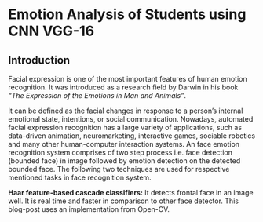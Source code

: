 # Emotion Analysis of Students using CNN VGG-16
## Introduction 

Facial expression is one of the most important features of human emotion recognition. It was introduced as a research field by Darwin in his book *“The Expression of the Emotions in Man and Animals”*. 

It can be defined as the facial changes in response to a person’s internal emotional state, intentions, or social communication. Nowadays, automated facial expression recognition has a large variety of applications, such as data-driven animation, neuromarketing, interactive games, sociable robotics and many other human-computer interaction systems. An face emotion recognition system comprises of two step process i.e. face detection (bounded face) in image followed by emotion detection on the detected bounded face. The following two techniques are used for respective mentioned tasks in face recognition system.

**Haar feature-based cascade classifiers:** It detects frontal face in an image well. It is real time and faster in comparison to other face detector. This blog-post uses an implementation from Open-CV.

